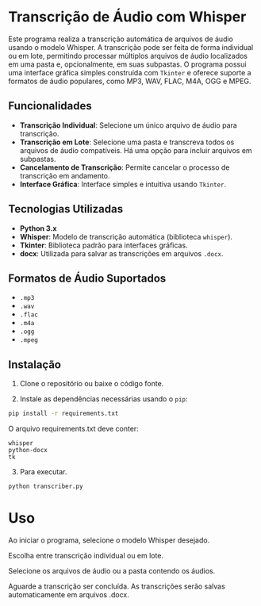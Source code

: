# Transcrição de Áudio com Whisper

Este programa realiza a transcrição automática de arquivos de áudio usando o modelo Whisper. A transcrição pode ser feita de forma individual ou em lote, permitindo processar múltiplos arquivos de áudio localizados em uma pasta e, opcionalmente, em suas subpastas. O programa possui uma interface gráfica simples construída com `Tkinter` e oferece suporte a formatos de áudio populares, como MP3, WAV, FLAC, M4A, OGG e MPEG.

## Funcionalidades

- **Transcrição Individual**: Selecione um único arquivo de áudio para transcrição.
- **Transcrição em Lote**: Selecione uma pasta e transcreva todos os arquivos de áudio compatíveis. Há uma opção para incluir arquivos em subpastas.
- **Cancelamento de Transcrição**: Permite cancelar o processo de transcrição em andamento.
- **Interface Gráfica**: Interface simples e intuitiva usando `Tkinter`.

## Tecnologias Utilizadas

- **Python 3.x**
- **Whisper**: Modelo de transcrição automática (biblioteca `whisper`).
- **Tkinter**: Biblioteca padrão para interfaces gráficas.
- **docx**: Utilizada para salvar as transcrições em arquivos `.docx`.

## Formatos de Áudio Suportados

- `.mp3`
- `.wav`
- `.flac`
- `.m4a`
- `.ogg`
- `.mpeg`

## Instalação

1. Clone o repositório ou baixe o código fonte.

2. Instale as dependências necessárias usando o `pip`:

```bash
pip install -r requirements.txt

````
O arquivo requirements.txt deve conter:
```
whisper
python-docx
tk
```

3. Para executar.
```bash
python transcriber.py
```

# Uso
Ao iniciar o programa, selecione o modelo Whisper desejado.

Escolha entre transcrição individual ou em lote.

Selecione os arquivos de áudio ou a pasta contendo os áudios.

Aguarde a transcrição ser concluída. As transcrições serão salvas automaticamente em arquivos .docx.
